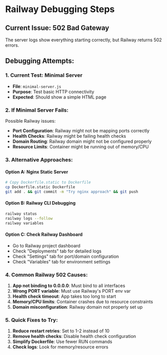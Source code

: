 # Railway Debugging Steps

## Current Issue: 502 Bad Gateway

The server logs show everything starting correctly, but Railway returns 502 errors.

## Debugging Attempts:

### 1. Current Test: Minimal Server
- **File**: `minimal-server.js`
- **Purpose**: Test basic HTTP connectivity
- **Expected**: Should show a simple HTML page

### 2. If Minimal Server Fails:
Possible Railway issues:
- **Port Configuration**: Railway might not be mapping ports correctly
- **Health Checks**: Railway might be failing health checks
- **Domain Routing**: Railway domain might not be configured properly
- **Resource Limits**: Container might be running out of memory/CPU

### 3. Alternative Approaches:

#### Option A: Nginx Static Server
```bash
# Copy Dockerfile.static to Dockerfile
cp Dockerfile.static Dockerfile
git add . && git commit -m "Try nginx approach" && git push
```

#### Option B: Railway CLI Debugging
```bash
railway status
railway logs --follow
railway variables
```

#### Option C: Check Railway Dashboard
- Go to Railway project dashboard
- Check "Deployments" tab for detailed logs
- Check "Settings" tab for port/domain configuration
- Check "Variables" tab for environment settings

### 4. Common Railway 502 Causes:
1. **App not binding to 0.0.0.0**: Must bind to all interfaces
2. **Wrong PORT variable**: Must use Railway's PORT env var
3. **Health check timeout**: App takes too long to start
4. **Memory/CPU limits**: Container crashes due to resource constraints
5. **Domain misconfiguration**: Railway domain not properly set up

### 5. Quick Fixes to Try:
1. **Reduce restart retries**: Set to 1-2 instead of 10
2. **Remove health checks**: Disable health check configuration
3. **Simplify Dockerfile**: Use fewer RUN commands
4. **Check logs**: Look for memory/resource errors